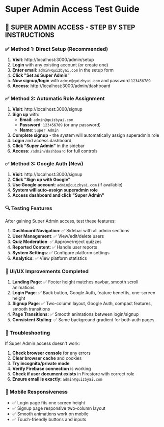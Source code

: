 # Super Admin Access Test Guide

## 🔧 **SUPER ADMIN ACCESS - STEP BY STEP INSTRUCTIONS**

### **✅ Method 1: Direct Setup (Recommended)**

1. **Visit**: http://localhost:3000/admin/setup
2. **Login** with any existing account (or create one)
3. **Enter email**: `admin@quizbyai.com` in the setup form
4. **Click "Set as Super Admin"** 
5. **Now signup/login** with `admin@quizbyai.com` and password `123456789`
6. **Access**: http://localhost:3000/admin/dashboard

### **✅ Method 2: Automatic Role Assignment**

1. **Visit**: http://localhost:3000/signup
2. **Sign up** with:
   - **Email**: `admin@quizbyai.com`
   - **Password**: `123456789` (or any password)
   - **Name**: `Super Admin`
3. **Complete signup** - the system will automatically assign superadmin role
4. **Login** and access dashboard
5. **Click "Super Admin"** in the sidebar
6. **Access**: `/admin/dashboard` for full controls

### **✅ Method 3: Google Auth (New)**

1. **Visit**: http://localhost:3000/signup
2. **Click "Sign up with Google"**
3. **Use Google account**: `admin@quizbyai.com` (if available)
4. **System will auto-assign superadmin role**
5. **Access dashboard and click "Super Admin"**

### **🔍 Testing Features**

After gaining Super Admin access, test these features:

1. **Dashboard Navigation**: ✅ Sidebar with all admin sections
2. **User Management**: ✅ View/edit/delete users
3. **Quiz Moderation**: ✅ Approve/reject quizzes
4. **Reported Content**: ✅ Handle user reports
5. **System Settings**: ✅ Configure platform settings
6. **Analytics**: ✅ View platform statistics

### **🎨 UI/UX Improvements Completed**

1. **Landing Page**: ✅ Footer height matches navbar, smooth scroll animations
2. **Login Page**: ✅ Back button, Google Auth, feature benefits, one-screen height
3. **Signup Page**: ✅ Two-column layout, Google Auth, compact features, smooth transitions
4. **Page Transitions**: ✅ Smooth animations between login/signup
5. **Consistent Styling**: ✅ Same background gradient for both auth pages

### **🔧 Troubleshooting**

If Super Admin access doesn't work:

1. **Check browser console** for any errors
2. **Clear browser cache** and cookies
3. **Try incognito/private mode**
4. **Verify Firebase connection** is working
5. **Check if user document exists** in Firestore with correct role
6. **Ensure email is exactly**: `admin@quizbyai.com`

### **📱 Mobile Responsiveness**

- ✅ Login page fits one screen height
- ✅ Signup page responsive two-column layout
- ✅ Smooth animations work on mobile
- ✅ Touch-friendly buttons and inputs
